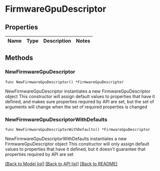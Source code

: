 # FirmwareGpuDescriptor

## Properties

Name | Type | Description | Notes
------------ | ------------- | ------------- | -------------

## Methods

### NewFirmwareGpuDescriptor

`func NewFirmwareGpuDescriptor() *FirmwareGpuDescriptor`

NewFirmwareGpuDescriptor instantiates a new FirmwareGpuDescriptor object
This constructor will assign default values to properties that have it defined,
and makes sure properties required by API are set, but the set of arguments
will change when the set of required properties is changed

### NewFirmwareGpuDescriptorWithDefaults

`func NewFirmwareGpuDescriptorWithDefaults() *FirmwareGpuDescriptor`

NewFirmwareGpuDescriptorWithDefaults instantiates a new FirmwareGpuDescriptor object
This constructor will only assign default values to properties that have it defined,
but it doesn't guarantee that properties required by API are set


[[Back to Model list]](../README.md#documentation-for-models) [[Back to API list]](../README.md#documentation-for-api-endpoints) [[Back to README]](../README.md)


